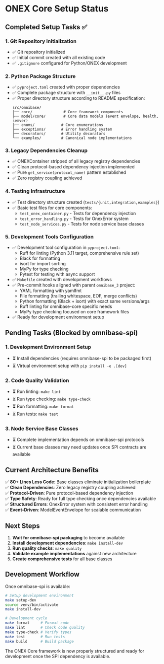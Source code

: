 # ONEX Core Setup Status

## Completed Setup Tasks ✅

### 1. Git Repository Initialization
- ✅ Git repository initialized
- ✅ Initial commit created with all existing code
- ✅ `.gitignore` configured for Python/ONEX development

### 2. Python Package Structure
- ✅ `pyproject.toml` created with proper dependencies
- ✅ Complete package structure with `__init__.py` files
- ✅ Proper directory structure according to README specification:
  ```
  src/omnibase/
  ├── core/              # Core framework components
  ├── model/core/        # Core data models (event envelope, health, semver)
  ├── enums/            # Core enumerations
  ├── exceptions/       # Error handling system
  ├── decorators/       # Utility decorators
  └── examples/         # Canonical node implementations
  ```

### 3. Legacy Dependencies Cleanup
- ✅ ONEXContainer stripped of all legacy registry dependencies
- ✅ Clean protocol-based dependency injection implemented
- ✅ Pure `get_service(protocol_name)` pattern established
- ✅ Zero registry coupling achieved

### 4. Testing Infrastructure
- ✅ Test directory structure created (`tests/{unit,integration,examples}`)
- ✅ Basic test files for core components:
  - `test_onex_container.py` - Tests for dependency injection
  - `test_error_handling.py` - Tests for OnexError system
  - `test_node_services.py` - Tests for node service base classes

### 5. Development Tools Configuration
- ✅ Development tool configuration in `pyproject.toml`:
  - Ruff for linting (Python 3.11 target, comprehensive rule set)
  - Black for formatting
  - isort for import sorting
  - MyPy for type checking
  - Pytest for testing with async support
- ✅ `Makefile` created with development workflows
- ✅ Pre-commit hooks aligned with parent `omnibase_3` project:
  - YAML formatting with yamlfmt
  - File formatting (trailing whitespace, EOF, merge conflicts)
  - Python formatting (Black + isort) with exact same versions/args
  - Ruff linting for omnibase-core specific needs
  - MyPy type checking focused on core framework files
- ✅ Ready for development environment setup

## Pending Tasks (Blocked by omnibase-spi)

### 1. Development Environment Setup
- ⏳ Install dependencies (requires omnibase-spi to be packaged first)
- ⏳ Virtual environment setup with `pip install -e .[dev]`

### 2. Code Quality Validation
- ⏳ Run linting: `make lint`
- ⏳ Run type checking: `make type-check`
- ⏳ Run formatting: `make format`
- ⏳ Run tests: `make test`

### 3. Node Service Base Classes
- ⏳ Complete implementation depends on omnibase-spi protocols
- ⏳ Current base classes may need updates once SPI contracts are available

## Current Architecture Benefits

✅ **80+ Lines Less Code**: Base classes eliminate initialization boilerplate  
✅ **Clean Dependencies**: Zero legacy registry coupling achieved  
✅ **Protocol-Driven**: Pure protocol-based dependency injection  
✅ **Type Safety**: Ready for full type checking once dependencies available  
✅ **Structured Errors**: OnexError system with consistent error handling  
✅ **Event-Driven**: ModelEventEnvelope for scalable communication  

## Next Steps

1. **Wait for omnibase-spi packaging** to become available
2. **Install development dependencies**: `make install-dev`
3. **Run quality checks**: `make quality`
4. **Validate example implementations** against new architecture
5. **Create comprehensive tests** for all base classes

## Development Workflow

Once omnibase-spi is available:

```bash
# Setup development environment
make setup-dev
source venv/bin/activate
make install-dev

# Development cycle
make format     # Format code
make lint       # Check code quality
make type-check # Verify types
make test       # Run tests
make build      # Build package
```

The ONEX Core framework is now properly structured and ready for development once the SPI dependency is available.
